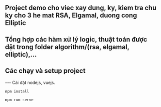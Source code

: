 ## Project demo cho viec xay dung, ky, kiem tra chu ky cho 3 he mat RSA, Elgamal, duong cong Elliptic

## Tổng hợp các hàm xử lý logic, thuật toán được đặt trong folder algorithm/(rsa, elgamal, elliptic),...

## Các chạy và setup project
--- Cài đặt nodejs, vuejs.
```
npm install
```
```
npm run serve
```
